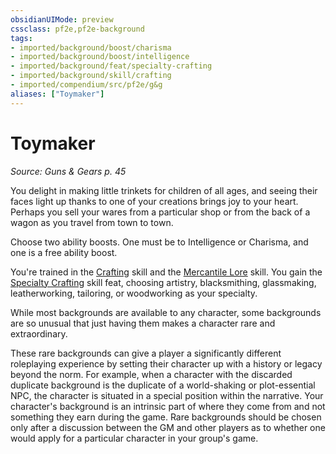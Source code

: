 ```yaml
---
obsidianUIMode: preview
cssclass: pf2e,pf2e-background
tags:
- imported/background/boost/charisma
- imported/background/boost/intelligence
- imported/background/feat/specialty-crafting
- imported/background/skill/crafting
- imported/compendium/src/pf2e/g&g
aliases: ["Toymaker"]
---
```

# Toymaker
*Source: Guns & Gears p. 45*  

You delight in making little trinkets for children of all ages, and seeing their faces light up thanks to one of your creations brings joy to your heart. Perhaps you sell your wares from a particular shop or from the back of a wagon as you travel from town to town.

Choose two ability boosts. One must be to Intelligence or Charisma, and one is a free ability boost.

You're trained in the [Crafting](../../skills.md#Crafting) skill and the [Mercantile Lore](../../skills.md#Lore) skill. You gain the [Specialty Crafting](../../feats/specialty-crafting.md) skill feat, choosing artistry, blacksmithing, glassmaking, leatherworking, tailoring, or woodworking as your specialty.

While most backgrounds are available to any character, some backgrounds are so unusual that just having them makes a character rare and extraordinary.

These rare backgrounds can give a player a significantly different roleplaying experience by setting their character up with a history or legacy beyond the norm. For example, when a character with the discarded duplicate background is the duplicate of a world-shaking or plot-essential NPC, the character is situated in a special position within the narrative. Your character's background is an intrinsic part of where they come from and not something they earn during the game. Rare backgrounds should be chosen only after a discussion between the GM and other players as to whether one would apply for a particular character in your group's game.